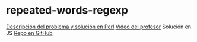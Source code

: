 # repeated-words-regexp

[Descripción del problema y solución en Perl](http://nereida.deioc.ull.es/~pl/perlexamples/node31.html)
[Vídeo del profesor](https://youtu.be/GfLkvLM7pA8) Solución en JS
[Repo en GitHub](https://github.com/ULL-ESIT-PL/oop-strategy-pattern-lying-out-a-table)

